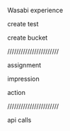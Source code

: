 
Wasabi  experience

create test

create bucket

///////////////////////

assignment

impression

action


///////////////////////


api calls